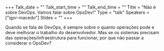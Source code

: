 +++
Talk_date = ""
Talk_start_time = ""
Talk_end_time = ""
Title = "Não é sobre DevOps. Vamos falar sobre OpsDev!"
Type = "talk"
Speakers = ["igor-macedo"]
Slides = ""
+++

Quando se fala de DevOps, é sempre sobre o quanto operações pode e deve melhorar o trabalho do desenvolvedor. Mas se os sistemas precisam das operações/infraestrutura para funcionar, por que não passar a considerar o OpsDev?